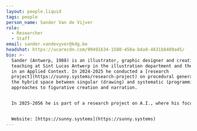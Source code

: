 ```yaml
---
layout: people.liquid
tags: people
person_name: Sander Van de Vijver
role:
  - Researcher
  - Staff
email: sander.vandevyver@kdg.be
headshot: https://ucarecdn.com/99491634-1580-450a-b4a9-4631b8489a45/
bio: >-
  Sander (Antwerp, 1988) is an illustrator, graphic designer and creative coder
  teaching at Sint Lucas Antwerp in the illustration department and the Master
  in an Applied Context. In 2024-2025 he conducted a [research
  project](https://sunny.systems/research-project) on procedural generation and
  the hybrid space between singular (drawing) and systematic (programming)
  approaches to figurative creation and narration.


  In 2025-2056 he is part of a research project on A.I., where his focus is on local agency, self-hosting, adapting, open-source and sustainability, and the economics and politics entangled in it all.


  Website: [https://sunny.systems](https://sunny.systems)
---
```

